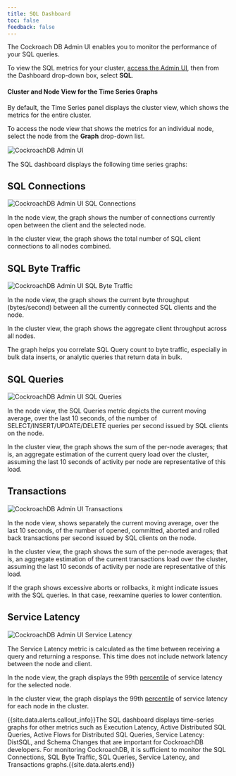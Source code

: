 ```yaml
---
title: SQL Dashboard
toc: false
feedback: false
---
```


The Cockroach DB Admin UI enables you to monitor the performance of your SQL queries.

<div id="toc"></div>

To view the SQL metrics for your cluster, [access the Admin UI](explore-the-admin-ui.html#access-the-admin-ui), then from the Dashboard drop-down box, select **SQL**. 

#### Cluster and Node View for the Time Series Graphs
By default, the Time Series panel displays the cluster view, which shows the metrics for the entire cluster. 

To access the node view that shows the metrics for an individual node, select the node from the **Graph** drop-down list.

<img src="{{ 'images/admin_ui_select_node.png' | relative_url }}" alt="CockroachDB Admin UI" style="border:1px solid #eee;max-width:40%" />

The SQL dashboard displays the following time series graphs:

## SQL Connections
<img src="{{ 'images/admin_ui_sql_connections.png' | relative_url }}" alt="CockroachDB Admin UI SQL Connections" style="border:1px solid #eee;max-width:100%" />

In the node view, the graph shows the number of connections currently open between the client and the selected node.

In the cluster view, the graph shows the total number of SQL client connections to all nodes combined.

## SQL Byte Traffic
<img src="{{ 'images/admin_ui_sql_byte_traffic.png' | relative_url }}" alt="CockroachDB Admin UI SQL Byte Traffic" style="border:1px solid #eee;max-width:100%" />

In the node view, the graph shows the current byte throughput (bytes/second) between all the currently connected SQL clients and the node. 

In the cluster view, the graph shows the aggregate client throughput across all nodes.

The graph helps you correlate SQL Query count to byte traffic, especially in bulk data inserts, or analytic queries that return data in bulk. 

## SQL Queries
<img src="{{ 'images/admin_ui_sql_queries.png' | relative_url }}" alt="CockroachDB Admin UI SQL Queries" style="border:1px solid #eee;max-width:100%" />

In the node view, the SQL Queries metric depicts the current moving average, over the last 10 seconds, of the number of SELECT/INSERT/UPDATE/DELETE queries per second issued by SQL clients on the node. 

In the cluster view, the graph shows the sum of the per-node averages; that is, an aggregate estimation of the current query load over the cluster, assuming the last 10 seconds of activity per node are representative of this load.

## Transactions
<img src="{{ 'images/admin_ui_transactions.png' | relative_url }}" alt="CockroachDB Admin UI Transactions" style="border:1px solid #eee;max-width:100%" />

In the node view, shows separately the current moving average, over the last 10 seconds, of the number of opened, committed, aborted and rolled back transactions per second issued by SQL clients on the node. 

In the cluster view, the graph shows the sum of the per-node averages; that is, an aggregate estimation of the current transactions load over the cluster, assuming the last 10 seconds of activity per node are representative of this load.

If the graph shows excessive aborts or rollbacks, it might indicate issues with the SQL queries. In that case, reexamine queries to lower contention. 
 
## Service Latency
<img src="{{ 'images/admin_ui_service_latency_99_percentile.png' | relative_url }}" alt="CockroachDB Admin UI Service Latency" style="border:1px solid #eee;max-width:100%" />

The Service Latency metric is calculated as the time between receiving a query and returning a response. This time does not include network latency between the node and client. 

In the node view, the graph displays the 99th [percentile](https://en.wikipedia.org/wiki/Percentile#The_normal_distribution_and_percentiles) of service latency for the selected node.

In the cluster view, the graph displays the 99th [percentile](https://en.wikipedia.org/wiki/Percentile#The_normal_distribution_and_percentiles) of service latency for each node in the cluster.

{{site.data.alerts.callout_info}}The SQL dashboard displays time-series graphs for other metrics such as Execution Latency, Active Distributed SQL Queries, Active Flows for Distributed SQL Queries, Service Latency: DistSQL, and Schema Changes that are important for CockroachDB developers. For monitoring CockroachDB, it is sufficient to monitor the SQL Connections, SQL Byte Traffic, SQL Queries, Service Latency, and Transactions graphs.{{site.data.alerts.end}}